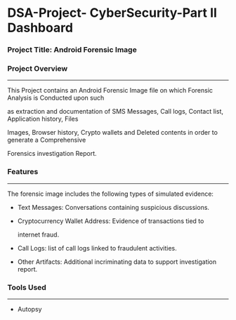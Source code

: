 # DSA-Project- CyberSecurity-Part II Dashboard

 ### Project Title: Android Forensic Image 

 ### Project Overview
 ---
 This Project contains an Android Forensic Image file on which Forensic Analysis  is Conducted upon such

 as extraction and documentation of SMS Messages, Call logs, Contact list, Application history, Files

 Images, Browser history, Crypto wallets and Deleted contents in order to generate a Comprehensive

 Forensics investigation Report.



 ### Features
 ---
 The forensic image includes the following types of simulated evidence:

 - Text Messages: Conversations containing suspicious discussions.

 - Cryptocurrency Wallet Address: Evidence of transactions tied to

   internet fraud.

- Call Logs: list of call logs linked to fraudulent activities.

- Other Artifacts: Additional incriminating data to support investigation report.


 ### Tools Used
 ---
- Autopsy
 

